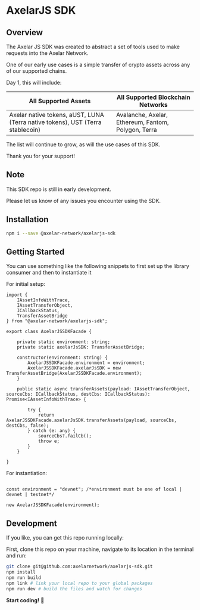 # AxelarJS SDK

## Overview

The Axelar JS SDK was created to abstract a set of tools used to make requests into the Axelar Network.

One of our early use cases is a simple transfer of crypto assets across any of our supported chains.

Day 1, this will include:

| All Supported Assets  | All Supported Blockchain Networks |
| ------------- | ------------- |
| Axelar native tokens, aUST, LUNA (Terra native tokens), UST (Terra stablecoin) | Avalanche, Axelar, Ethereum, Fantom, Polygon, Terra |

The list will continue to grow, as will the use cases of this SDK. 

Thank you for your support!

## Note
This SDK repo is still in early development. 

Please let us know of any issues you encounter using the SDK. 

## Installation

```bash
npm i --save @axelar-network/axelarjs-sdk
```

## Getting Started

You can use something like the following snippets to first set up the library consumer and then to instantiate it

For initial setup:
```tsx
import {
    IAssetInfoWithTrace,
    IAssetTransferObject,
    ICallbackStatus,
    TransferAssetBridge
} from "@axelar-network/axelarjs-sdk";

export class AxelarJSSDKFacade {

    private static environment: string;
    private static axelarJsSDK: TransferAssetBridge;

    constructor(environment: string) {
        AxelarJSSDKFacade.environment = environment;
        AxelarJSSDKFacade.axelarJsSDK = new TransferAssetBridge(AxelarJSSDKFacade.environment);
    }

    public static async transferAssets(payload: IAssetTransferObject, sourceCbs: ICallbackStatus, destCbs: ICallbackStatus): Promise<IAssetInfoWithTrace> {

        try {
            return AxelarJSSDKFacade.axelarJsSDK.transferAssets(payload, sourceCbs, destCbs, false);
        } catch (e: any) {
            sourceCbs?.failCb();
            throw e;
        }
    }

}
```

For instantiation:
```tsx

const environment = "devnet"; /*environment must be one of local | devnet | testnet*/

new AxelarJSSDKFacade(environment);

```

## Development

If you like, you can get this repo running locally:

First, clone this repo on your machine, navigate to its location in the terminal and run:

```bash
git clone git@github.com:axelarnetwork/axelarjs-sdk.git
npm install
npm run build
npm link # link your local repo to your global packages
npm run dev # build the files and watch for changes
```

**Start coding!** 🎉